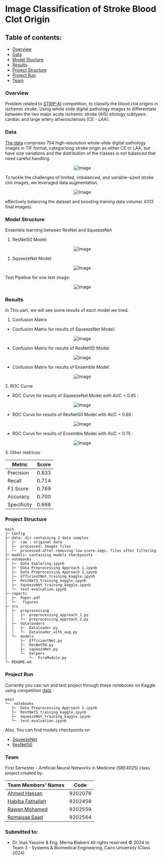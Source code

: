 # Image Classification of Stroke Blood Clot Origin

## Table of contents:

- [Overview](#overview)
- [Data](#data)
- [Model Stucture](#model-structure)
- [Results](#results)
- [Project Structure](#project-structure)
- [Project Run](#project-run)
- [Team](#team)

### Overview
Problem related to [STRIP-AI](https://www.kaggle.com/competitions/mayo-clinic-strip-ai) competition, to classify the blood clot origins in ischemic stroke. Using whole slide digital pathology images to differentiate between the two major acute ischemic stroke (AIS) etiology subtypes: cardiac and large artery atherosclerosis (CE - LAA).

### Data
 [The data](https://www.kaggle.com/competitions/mayo-clinic-strip-ai/data) comprises 754 high-resolution whole-slide digital pathology images in TIF format, categorizing stroke origin as either CE or LAA, but have size variations and the distribution of the classes is not balanced that need careful handling.
  <p align="center">
  <img src="reports/figures/Data_classes_distribution.png" alt="Image">
</p>
 To tackle the challenges of limited, imbalanced, and variable-sized stroke clot images, we leveraged data augmentation. 
 <p align="center">
  <img src="reports/figures/Data preprocessing.png" alt="Image">
</p>
 effectively balancing the dataset and boosting training data volume( 4313 final images).


### Model Structure
Ensemble learning between ResNet and SqueezeNet
1. ResNet50 Model:

<p align="center">
  <img src="reports/figures/ResNet50-model.png" alt="Image">
</p>

1. SqueezeNet Model:

<p align="center">
  <img src="reports/figures/SqueezeNet.png" alt="Image">
</p>

Test Pipeline for one test image:
<p align="center">
  <img src="reports/figures/test-pipeline.png" alt="Image">
</p>

### Results
In This part, we will see some results of each model we tried.
1. Confusion Matrix
   
- Confusion Matrix for results of SqueezeNet Model:
<p align="center">
  <img src="reports/figures/Confusion_Matrix_Squeeze.png" alt="Image">
</p>

- Confusion Matrix for results of ResNet50 Model:
<p align="center">
  <img src="reports/figures/Confusion_Matrix_ResNet50.png" alt="Image">
</p>

- Confusion Matrix for results of Ensemble Model:
<p align="center">
  <img src="reports/figures/Confusion_Matrix_Ensemble.png" alt="Image">
</p>
2. ROC Curve

- ROC Curve for results of SqueezeNet Model with AUC = 0.65 :
<p align="center">
  <img src="reports/figures/ROC_Curve_Squeeze.png" alt="Image">
</p>

- ROC Curve for results of ResNet50 Model with AUC = 0.69 :
<p align="center">
  <img src="reports/figures/ROC_Curve_ResNet50.png" alt="Image">
</p>

- ROC Curve for results of Ensemble Model with AUC = 0.75 :
<p align="center">
  <img src="reports/figures/ROC_Curve_Ensemble.png" alt="Image">
</p>
3. Other metrices

  | Metric    | Score | 
  | --------- | :-----: | 
  | Precision |  0.833  |
  | Recall    |  0.714  |
  | F1 Score  |  0.769  |
  | Accuracy  |  0.700  |
  |Specificity|  0.666  |
### Project Structure

```
main
├─ Config
├─ data: dir containing 2 data samples
│  ├─  raw : original data
│  ├─  processed: Images Tiles
│  └─  processed-after-removing-low-score-imgs: Tiles after filtering 
├─ models: containing models checkpoints
├─ notebooks
│  ├─  Data Exploring.ipynb
│  ├─  Data Preprocessing Approach 1.ipynb
│  ├─  Data Preprocessing Approach 2.ipynb
│  ├─  EfficientNet_training_kaggle.ipynb
│  ├─  RestNet5_training_kaggle.ipynb
│  ├─  SqueezeNet_training_kaggle.ipynb
│  └─  test-evaluation.ipynb
├─ reports
│  ├─  Paper.pdf
|  └─   figures
├─ src
│  ├─  preprocessing
│  │   ├─  preprocessing_approach_1.py
│  │   └─  preprocessing_approach_2.py
|  ├─  dataloaders
│  │   ├─  Dataloader.py
│  │   └─  Dataloader_with_aug.py
│  └─  models
│      ├─  EfficientNet.py
│      ├─  ResNet50.py
│      ├─  squeezeNet.py
│      └─  helpers
│          └─  FireModule.py
└─ README.md
```
### Project Run
Currently you can run and test project through these notebooks on Kaggle using competition [data](https://www.kaggle.com/competitions/mayo-clinic-strip-ai/data) :
```
main
└─  notebooks
   ├─  Data Preprocessing Approach 2.ipynb
   ├─  RestNet5_training_kaggle.ipynb 
   ├─  SqueezeNet_training_kaggle.ipynb
   └─  test-evaluation.ipynb
```
Also, You can find models checkpoints on 
- [SqueezeNet](https://www.kaggle.com/datasets/ahmedhassan02/squeeze-model)
- [ResNet50](https://www.kaggle.com/datasets/ahmedhassan02/resnet50-model)

### Team

First Semester - Artificial Neural Networks in Medicine (SBE4025) class project created by:

  | Team Members' Names                                    | Code | 
  | ------------------------------------------------------ | :-----: | 
  | [Ahmed Hassan](https://github.com/ahmedhassan187) |    9202076    |
  | [Habiba Fathallah](https://github.com/Habibafathalla)     |    9202458    |  
  | [Rawan Mohamed](https://github.com/RawanFekry)   |    9202559    |  
  | [Romaisaa Saad](https://github.com/Romaisaa)         |    9202564    |  
### Submitted to:

- Dr. Inas Yassine & Eng. Merna Biabers
  All rights reserved © 2024 to Team 3 - Systems & Biomedical Engineering, Cairo University (Class 2024)

